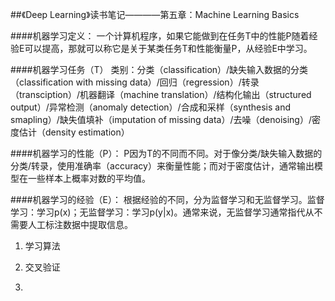 ##《Deep Learning》读书笔记————第五章：Machine Learning Basics



####机器学习定义：
一个计算机程序，如果它能做到在任务T中的性能P随着经验E可以提高，那就可以称它是关于某类任务T和性能衡量P，从经验E中学习。

####机器学习任务（T）
类别：分类（classification）/缺失输入数据的分类（classification with missing data）/回归（regression）/转录（transciption）/机器翻译（machine translation）/结构化输出（structured output）/异常检测（anomaly detection）/合成和采样（synthesis and smapling）/缺失值填补（imputation of missing data）/去噪（denoising）/密度估计（density estimation）

####机器学习的性能（P）：
P因为T的不同而不同。对于像分类/缺失输入数据的分类/转录，使用准确率（accuracy）来衡量性能；而对于密度估计，通常输出模型在一些样本上概率对数的平均值。

####机器学习的经验（E）：
根据经验的不同，分为监督学习和无监督学习。监督学习：学习p(x)；无监督学习：学习p(y|x)。通常来说，无监督学习通常指代从不需要人工标注数据中提取信息。


1. 学习算法
    
2. 交叉验证
3. 